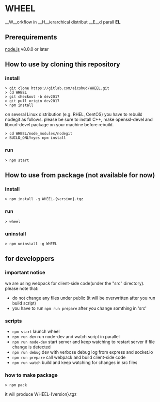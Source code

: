 # WHEEL
__W__orkflow in __H__ierarchical distribut __E__d parall __EL__.

## Prerequirements
[node.js](https://nodejs.org/en/) v8.0.0 or later

## How to use by cloning this repository
### install
```
> git clone https://gitlab.com/aicshud/WHEEL.git
> cd WHEEL
> git checkout -b dev2017
> git pull origin dev2017
> npm install
```

on several Linux distribution (e.g. RHEL, CentOS) you have to rebuild nodegit as follows.
please be sure to install C++, make openssl-devel and libcurl-devel package on your machine before rebuild.
```
> cd WHEEL/node_modules/nodegit
> BUILD_ONLY=yes npm install
```


### run
```
> npm start
```
## How to use from package (not available for now)
### install
```
> npm install -g WHEEL-{version}.tgz
```

### run
```
> wheel
```

### uninstall
```
> npm uninstall -g WHEEL
```

## for developpers
### important notice
we are using webpack for client-side code(under the "src" directory).
please note that:

 - do not change any files under public (it will be overwritten after you run build script)
 - you have to run `npm run prepare` after you change somthing in 'src'

### scripts

- `npm start` launch wheel
- `npm run dev` run node-dev and watch script in parallel
- `npm run node-dev`   start server and keep watching to restart server if file change is detected
- `npm run debug` dev with verbose debug log from express and socket.io
- `npm run prepare` call webpack and build client-side code
- `npm run watch` build and keep watching for changes in src files

### how to make package
```
> npm pack
```
it will produce WHEEL-{version}.tgz


